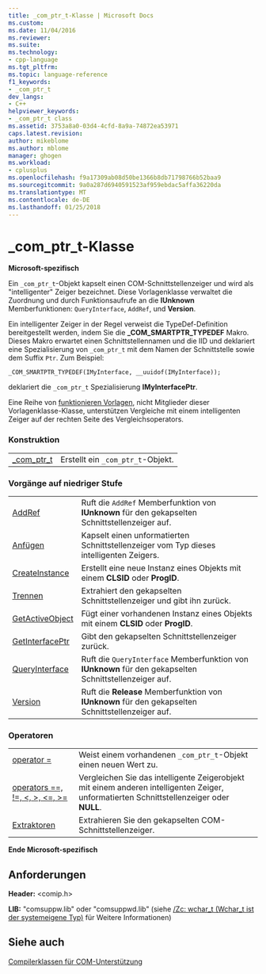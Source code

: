 ```yaml
---
title: _com_ptr_t-Klasse | Microsoft Docs
ms.custom: 
ms.date: 11/04/2016
ms.reviewer: 
ms.suite: 
ms.technology:
- cpp-language
ms.tgt_pltfrm: 
ms.topic: language-reference
f1_keywords:
- _com_ptr_t
dev_langs:
- C++
helpviewer_keywords:
- _com_ptr_t class
ms.assetid: 3753a8a0-03d4-4cfd-8a9a-74872ea53971
caps.latest.revision: 
author: mikeblome
ms.author: mblome
manager: ghogen
ms.workload:
- cplusplus
ms.openlocfilehash: f9a17309ab08d50be1366b8db71798766b52baa9
ms.sourcegitcommit: 9a0a287d6940591523af959ebdac5affa36220da
ms.translationtype: MT
ms.contentlocale: de-DE
ms.lasthandoff: 01/25/2018
---
```

# <a name="comptrt-class"></a>_com_ptr_t-Klasse
**Microsoft-spezifisch**  
  
 Ein `_com_ptr_t`-Objekt kapselt einen COM-Schnittstellenzeiger und wird als "intelligenter" Zeiger bezeichnet. Diese Vorlagenklasse verwaltet die Zuordnung und durch Funktionsaufrufe an die **IUnknown** Memberfunktionen: `QueryInterface`, `AddRef`, und **Version**.  
  
 Ein intelligenter Zeiger in der Regel verweist die TypeDef-Definition bereitgestellt werden, indem Sie die **_COM_SMARTPTR_TYPEDEF** Makro. Dieses Makro erwartet einen Schnittstellennamen und die IID und deklariert eine Spezialisierung von `_com_ptr_t` mit dem Namen der Schnittstelle sowie dem Suffix `Ptr`. Zum Beispiel:  
  
```  
_COM_SMARTPTR_TYPEDEF(IMyInterface, __uuidof(IMyInterface));  
```  
  
 deklariert die `_com_ptr_t` Spezialisierung **IMyInterfacePtr**.  
  
 Eine Reihe von [funktionieren Vorlagen](../cpp/relational-function-templates.md), nicht Mitglieder dieser Vorlagenklasse-Klasse, unterstützen Vergleiche mit einem intelligenten Zeiger auf der rechten Seite des Vergleichsoperators.  
  
### <a name="construction"></a>Konstruktion  
  
|||  
|-|-|  
|[_com_ptr_t](../cpp/com-ptr-t-com-ptr-t.md)|Erstellt ein `_com_ptr_t`-Objekt.|  
  
### <a name="low-level-operations"></a>Vorgänge auf niedriger Stufe  
  
|||  
|-|-|  
|[AddRef](../cpp/com-ptr-t-addref.md)|Ruft die `AddRef` Memberfunktion von **IUnknown** für den gekapselten Schnittstellenzeiger auf.|  
|[Anfügen](../cpp/com-ptr-t-attach.md)|Kapselt einen unformatierten Schnittstellenzeiger vom Typ dieses intelligenten Zeigers.|  
|[CreateInstance](../cpp/com-ptr-t-createinstance.md)|Erstellt eine neue Instanz eines Objekts mit einem **CLSID** oder **ProgID**.|  
|[Trennen](../cpp/com-ptr-t-detach.md)|Extrahiert den gekapselten Schnittstellenzeiger und gibt ihn zurück.|  
|[GetActiveObject](../cpp/com-ptr-t-getactiveobject.md)|Fügt einer vorhandenen Instanz eines Objekts mit einem **CLSID** oder **ProgID**.|  
|[GetInterfacePtr](../cpp/com-ptr-t-getinterfaceptr.md)|Gibt den gekapselten Schnittstellenzeiger zurück.|  
|[QueryInterface](../cpp/com-ptr-t-queryinterface.md)|Ruft die `QueryInterface` Memberfunktion von **IUnknown** für den gekapselten Schnittstellenzeiger auf.|  
|[Version](../cpp/com-ptr-t-release.md)|Ruft die **Release** Memberfunktion von **IUnknown** für den gekapselten Schnittstellenzeiger auf.|  
  
### <a name="operators"></a>Operatoren  
  
|||  
|-|-|  
|[operator =](../cpp/com-ptr-t-operator-equal.md)|Weist einem vorhandenen `_com_ptr_t`-Objekt einen neuen Wert zu.|  
|[operators ==, !=, \<, >, \<=, >=](../cpp/com-ptr-t-relational-operators.md)|Vergleichen Sie das intelligente Zeigerobjekt mit einem anderen intelligenten Zeiger, unformatierten Schnittstellenzeiger oder **NULL**.|  
|[Extraktoren](../cpp/com-ptr-t-extractors.md)|Extrahieren Sie den gekapselten COM-Schnittstellenzeiger.|  
  
**Ende Microsoft-spezifisch**  
  
## <a name="requirements"></a>Anforderungen  
 **Header:** \<comip.h>  
  
 **LIB:** "comsuppw.lib" oder "comsuppwd.lib" (siehe [/Zc: wchar_t (Wchar_t ist der systemeigene Typ)](../build/reference/zc-wchar-t-wchar-t-is-native-type.md) für Weitere Informationen)  
  
## <a name="see-also"></a>Siehe auch  
 [Compilerklassen für COM-Unterstützung](../cpp/compiler-com-support-classes.md)